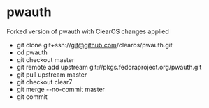 # pwauth

Forked version of pwauth with ClearOS changes applied

* git clone git+ssh://git@github.com/clearos/pwauth.git
* cd pwauth
* git checkout master
* git remote add upstream git://pkgs.fedoraproject.org/pwauth.git
* git pull upstream master
* git checkout clear7
* git merge --no-commit master
* git commit
